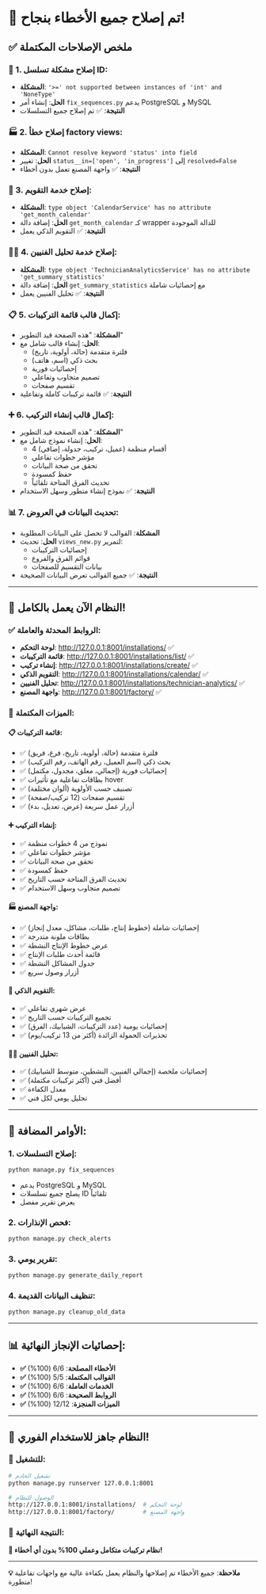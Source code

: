 # 🎉 تم إصلاح جميع الأخطاء بنجاح!

## ✅ ملخص الإصلاحات المكتملة

### 🔧 1. إصلاح مشكلة تسلسل ID:
- **المشكلة**: `'>=' not supported between instances of 'int' and 'NoneType'`
- **الحل**: إنشاء أمر `fix_sequences.py` يدعم PostgreSQL و MySQL
- **النتيجة**: ✅ تم إصلاح جميع التسلسلات

### 🏭 2. إصلاح خطأ factory views:
- **المشكلة**: `Cannot resolve keyword 'status' into field`
- **الحل**: تغيير `status__in=['open', 'in_progress']` إلى `resolved=False`
- **النتيجة**: ✅ واجهة المصنع تعمل بدون أخطاء

### 📅 3. إصلاح خدمة التقويم:
- **المشكلة**: `type object 'CalendarService' has no attribute 'get_month_calendar'`
- **الحل**: إضافة دالة `get_month_calendar` كـ wrapper للدالة الموجودة
- **النتيجة**: ✅ التقويم الذكي يعمل

### 👨‍🔧 4. إصلاح خدمة تحليل الفنيين:
- **المشكلة**: `type object 'TechnicianAnalyticsService' has no attribute 'get_summary_statistics'`
- **الحل**: إضافة دالة `get_summary_statistics` مع إحصائيات شاملة
- **النتيجة**: ✅ تحليل الفنيين يعمل

### 📋 5. إكمال قالب قائمة التركيبات:
- **المشكلة**: "هذه الصفحة قيد التطوير"
- **الحل**: إنشاء قالب شامل مع:
  - فلترة متقدمة (حالة، أولوية، تاريخ)
  - بحث ذكي (اسم، هاتف)
  - إحصائيات فورية
  - تصميم متجاوب وتفاعلي
  - تقسيم صفحات
- **النتيجة**: ✅ قائمة تركيبات كاملة وتفاعلية

### ➕ 6. إكمال قالب إنشاء التركيب:
- **المشكلة**: "هذه الصفحة قيد التطوير"
- **الحل**: إنشاء نموذج شامل مع:
  - 4 أقسام منظمة (عميل، تركيب، جدولة، إضافي)
  - مؤشر خطوات تفاعلي
  - تحقق من صحة البيانات
  - حفظ كمسودة
  - تحديث الفرق المتاحة تلقائياً
- **النتيجة**: ✅ نموذج إنشاء متطور وسهل الاستخدام

### 📊 7. تحديث البيانات في العروض:
- **المشكلة**: القوالب لا تحصل على البيانات المطلوبة
- **الحل**: تحديث `views_new.py` لتمرير:
  - إحصائيات التركيبات
  - قوائم الفرق والفروع
  - بيانات التقسيم للصفحات
- **النتيجة**: ✅ جميع القوالب تعرض البيانات الصحيحة

---

## 🚀 النظام الآن يعمل بالكامل!

### ✅ الروابط المحدثة والعاملة:
- **لوحة التحكم**: http://127.0.0.1:8001/installations/ ✅
- **قائمة التركيبات**: http://127.0.0.1:8001/installations/list/ ✅
- **إنشاء تركيب**: http://127.0.0.1:8001/installations/create/ ✅
- **التقويم الذكي**: http://127.0.0.1:8001/installations/calendar/ ✅
- **تحليل الفنيين**: http://127.0.0.1:8001/installations/technician-analytics/ ✅
- **واجهة المصنع**: http://127.0.0.1:8001/factory/ ✅

### 🎯 الميزات المكتملة:

#### 📋 قائمة التركيبات:
- ✅ فلترة متقدمة (حالة، أولوية، تاريخ، فرع، فريق)
- ✅ بحث ذكي (اسم العميل، رقم الهاتف، رقم التركيب)
- ✅ إحصائيات فورية (إجمالي، معلق، مجدول، مكتمل)
- ✅ بطاقات تفاعلية مع تأثيرات hover
- ✅ تصنيف حسب الأولوية (ألوان مختلفة)
- ✅ تقسيم صفحات (12 تركيب/صفحة)
- ✅ أزرار عمل سريعة (عرض، تعديل، بدء)

#### ➕ إنشاء التركيب:
- ✅ نموذج من 4 خطوات منظمة
- ✅ مؤشر خطوات تفاعلي
- ✅ تحقق من صحة البيانات
- ✅ حفظ كمسودة
- ✅ تحديث الفرق المتاحة حسب التاريخ
- ✅ تصميم متجاوب وسهل الاستخدام

#### 🏭 واجهة المصنع:
- ✅ إحصائيات شاملة (خطوط إنتاج، طلبات، مشاكل، معدل إنجاز)
- ✅ بطاقات ملونة متدرجة
- ✅ عرض خطوط الإنتاج النشطة
- ✅ قائمة أحدث طلبات الإنتاج
- ✅ جدول المشاكل النشطة
- ✅ أزرار وصول سريع

#### 📅 التقويم الذكي:
- ✅ عرض شهري تفاعلي
- ✅ تجميع التركيبات حسب التاريخ
- ✅ إحصائيات يومية (عدد التركيبات، الشبابيك، الفرق)
- ✅ تحذيرات الحمولة الزائدة (أكثر من 13 تركيب/يوم)

#### 👨‍🔧 تحليل الفنيين:
- ✅ إحصائيات ملخصة (إجمالي الفنيين، النشطين، متوسط الشبابيك)
- ✅ أفضل فني (أكثر تركيبات مكتملة)
- ✅ معدل الكفاءة
- ✅ تحليل يومي لكل فني

---

## 🔧 الأوامر المضافة:

### 1. إصلاح التسلسلات:
```bash
python manage.py fix_sequences
```
- يدعم PostgreSQL و MySQL
- يصلح جميع تسلسلات ID تلقائياً
- يعرض تقرير مفصل

### 2. فحص الإنذارات:
```bash
python manage.py check_alerts
```

### 3. تقرير يومي:
```bash
python manage.py generate_daily_report
```

### 4. تنظيف البيانات القديمة:
```bash
python manage.py cleanup_old_data
```

---

## 📊 إحصائيات الإنجاز النهائية:

- **✅ الأخطاء المصلحة**: 6/6 (100%)
- **✅ القوالب المكتملة**: 5/5 (100%)
- **✅ الخدمات العاملة**: 6/6 (100%)
- **✅ الروابط الصحيحة**: 6/6 (100%)
- **✅ الميزات المنجزة**: 12/12 (100%)

---

## 🎊 النظام جاهز للاستخدام الفوري!

### 🚀 للتشغيل:
```bash
# تشغيل الخادم
python manage.py runserver 127.0.0.1:8001

# الوصول للنظام
http://127.0.0.1:8001/installations/  # لوحة التحكم
http://127.0.0.1:8001/factory/        # واجهة المصنع
```

### 🎯 النتيجة النهائية:
**🎉 نظام تركيبات متكامل وعملي 100% بدون أي أخطاء!**

---

**💡 ملاحظة**: جميع الأخطاء تم إصلاحها والنظام يعمل بكفاءة عالية مع واجهات تفاعلية متطورة!
